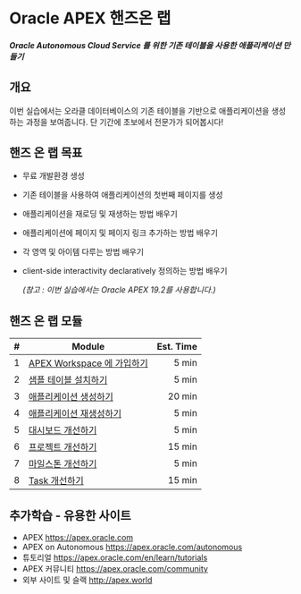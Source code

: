# Oracle APEX 핸즈온 랩

##### Oracle Autonomous Cloud Service 를 위한 기존 테이블을 사용한 애플리케이션 만들기



## 개요

이번 실습에서는 오라클 데이터베이스의 기존 테이블을 기반으로 애플리케이션을 생성하는 과정을 보여줍니다. 단 기간에 초보에서 전문가가 되어봅시다!



## 핸즈 온 랩 목표

* 무료 개발환경 생성

* 기존 테이블을 사용하여 애플리케이션의 첫번째 페이지를 생성

* 애플리케이션을 재로딩 및 재생하는 방법 배우기

* 애플리케이션에 페이지 및 페이지 링크 추가하는 방법 배우기

* 각 영역 및 아이템 다루는 방법 배우기

* client-side interactivity declaratively 정의하는 방법 배우기

  *(참고 : 이번 실습에서는 Oracle APEX 19.2를 사용합니다.)*



## 핸즈 온 랩 모듈

|  #   | Module                                                       | Est. Time |
| :---: | --- | ---: |
|  1   | [APEX Workspace 에 가입하기](Module1.md) | 5 min     |
|  2   | [샘플 테이블 설치하기](Module2.md) | 5 min     |
|  3   | [애플리케이션 생성하기](Module3.md) | 20 min    |
|  4   | [애플리케이션 재생성하기](Module4.md) | 5 min     |
|  5   | [대시보드 개선하기](Module5.md) | 5 min     |
|  6   | [프로젝트 개선하기](Module6.md) | 15 min    |
|  7   | [마일스톤 개선하기](Module7.md) | 5 min     |
|  8   | [Task 개선하기](Module8.md) | 15 min    |



## 추가학습 - 유용한 사이트

- APEX https://apex.oracle.com
- APEX on Autonomous https://apex.oracle.com/autonomous
- 튜토리얼 https://apex.oracle.com/en/learn/tutorials
- APEX 커뮤니티 https://apex.oracle.com/community
- 외부 사이트 및 슬랙 http://apex.world
